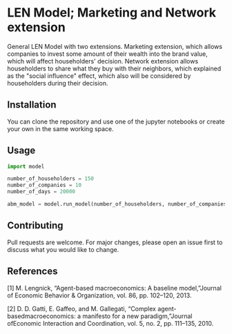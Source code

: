 # LEN Model; Marketing and Network extension
General LEN Model with two extensions. Marketing extension, 
which allows companies to invest some amount of their wealth
into the brand value, which will affect householders' decision. Network extension allows householders to share what they buy with their neighbors, which
explained as the "social influence" effect, which also will be
considered by householders during their decision.

## Installation

You can clone the repository and use one of the jupyter notebooks
or create your own in the same working space.

## Usage

```python
import model

number_of_householders = 150
number_of_companies = 10
number_of_days = 20000

abm_model = model.run_model(number_of_householders, number_of_companies, number_of_days)
```

## Contributing
Pull requests are welcome. For major changes, please open an issue first to discuss what you would like to change.

## References
<a id="1">[1]</a> 
M. Lengnick, “Agent-based macroeconomics: 
A baseline model,”Journal of Economic Behavior & 
Organization, vol. 86, pp. 102–120, 2013.

<a id="2">[2]</a> D. D. Gatti, E. Gaffeo, and M. Gallegati, 
“Complex agent-basedmacroeconomics:  a  manifesto
for  a  new  paradigm,”Journal  ofEconomic Interaction
and Coordination, vol. 5, no. 2, pp. 111–135, 2010.